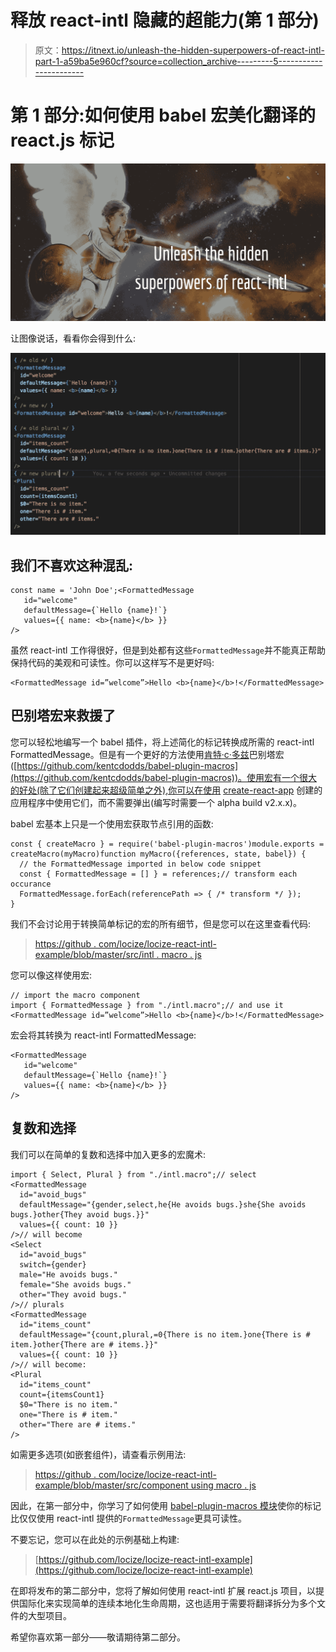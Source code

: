 # 释放 react-intl 隐藏的超能力(第 1 部分)

> 原文：<https://itnext.io/unleash-the-hidden-superpowers-of-react-intl-part-1-a59ba5e960cf?source=collection_archive---------5----------------------->

# 第 1 部分:如何使用 babel 宏美化翻译的 react.js 标记

![](img/38d66b12887e6ba6763ea368183ef64e.png)

让图像说话，看看你会得到什么:

![](img/f2ad288968c7cd3cb57bd0675760f281.png)

## 我们不喜欢这种混乱:

```
const name = 'John Doe';<FormattedMessage
   id="welcome"
   defaultMessage={`Hello {name}!`}
   values={{ name: <b>{name}</b> }}
/>
```

虽然 react-intl 工作得很好，但是到处都有这些`FormattedMessage`并不能真正帮助保持代码的美观和可读性。你可以这样写不是更好吗:

```
<FormattedMessage id=”welcome”>Hello <b>{name}</b>!</FormattedMessage>
```

## 巴别塔宏来救援了

您可以轻松地编写一个 babel 插件，将上述简化的标记转换成所需的 react-intl FormattedMessage。但是有一个更好的方法使用[肯特·c·多兹](https://medium.com/u/db72389e89d8?source=post_page-----a59ba5e960cf--------------------------------)巴别塔宏([https://github.com/kentcdodds/babel-plugin-macros](https://github.com/kentcdodds/babel-plugin-macros))。使用宏有一个很大的好处(除了它们创建起来超级简单之外),你可以在使用 [create-react-app](https://github.com/facebook/create-react-app) 创建的应用程序中使用它们，而不需要弹出(编写时需要一个 alpha build v2.x.x)。

babel 宏基本上只是一个使用宏获取节点引用的函数:

```
const { createMacro } = require('babel-plugin-macros')module.exports = createMacro(myMacro)function myMacro({references, state, babel}) {
  // the FormattedMessage imported in below code snippet
  const { FormattedMessage = [] } = references;// transform each occurance
  FormattedMessage.forEach(referencePath => { /* transform */ });
}
```

我们不会讨论用于转换简单标记的宏的所有细节，但是您可以在这里查看代码:

> [https://github . com/locize/locize-react-intl-example/blob/master/src/intl . macro . js](https://github.com/locize/locize-react-intl-example/blob/master/src/intl.macro.js)

您可以像这样使用宏:

```
// import the macro component
import { FormattedMessage } from "./intl.macro";// and use it
<FormattedMessage id=”welcome”>Hello <b>{name}</b>!</FormattedMessage>
```

宏会将其转换为 react-intl FormattedMessage:

```
<FormattedMessage
   id="welcome"
   defaultMessage={`Hello {name}!`}
   values={{ name: <b>{name}</b> }}
/>
```

## 复数和选择

我们可以在简单的复数和选择中加入更多的宏魔术:

```
import { Select, Plural } from "./intl.macro";// select
<FormattedMessage
  id="avoid_bugs"
  defaultMessage="{gender,select,he{He avoids bugs.}she{She avoids bugs.}other{They avoid bugs.}}"
  values={{ count: 10 }}
/>// will become
<Select
  id="avoid_bugs"
  switch={gender}
  male="He avoids bugs."
  female="She avoids bugs."
  other="They avoid bugs."
/>// plurals
<FormattedMessage
  id="items_count"
  defaultMessage="{count,plural,=0{There is no item.}one{There is # item.}other{There are # items.}}"
  values={{ count: 10 }}
/>// will become:
<Plural
  id="items_count"
  count={itemsCount1}
  $0="There is no item."
  one="There is # item."
  other="There are # items."
/>
```

如需更多选项(如嵌套组件)，请查看示例用法:

> [https://github . com/locize/locize-react-intl-example/blob/master/src/component using macro . js](https://github.com/locize/locize-react-intl-example/blob/master/src/ComponentUsingMacro.js)

因此，在第一部分中，你学习了如何使用 [babel-plugin-macros 模块](https://github.com/kentcdodds/babel-plugin-macros)使你的标记比仅仅使用 react-intl 提供的`FormattedMessage`更具可读性。

不要忘记，您可以在此处的示例基础上构建:

> [https://github.com/locize/locize-react-intl-example](https://github.com/locize/locize-react-intl-example)

在即将发布的第二部分中，您将了解如何使用 react-intl 扩展 react.js 项目，以提供国际化来实现简单的连续本地化生命周期，这也适用于需要将翻译拆分为多个文件的大型项目。

希望你喜欢第一部分——敬请期待第二部分。